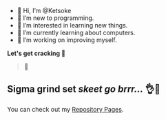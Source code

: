 - 👋 Hi, I’m @Ketsoke
- 🌚 I’m new to programming.
- 👀 I’m interested in learning new things.
- 🌱 I’m currently learning about computers.
- 🤗 I’m working on improving myself.

**Let's get cracking 💯**

> 🗿

## Sigma grind set _skeet go brrr..._  👌🤌
<!---
- 💞️ I’m looking to collaborate on ...
- 📫 How to reach me ...
--->
You can check out my [Repository Pages](https://github.com/Ketsoke?tab=repositories).
<!---
Ketsoke/Ketsoke is a ✨ special ✨ repository because its `README.md` (this file) appears on your GitHub profile.
You can click the Preview link to take a look at your changes.
--->
